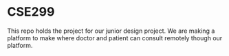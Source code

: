 # CSE299
This repo holds the project for our junior design project. We are making a platform to make where doctor and patient can consult remotely though our platform.
